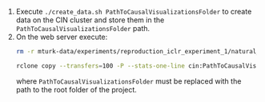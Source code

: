 1. Execute `./create_data.sh PathToCausalVisualizationsFolder` to create data on the CIN cluster and store them in the `PathToCausalVisualizationsFolder` path.
2. On the web server execute:
    ```bash
    rm -r mturk-data/experiments/reproduction_iclr_experiment_1/natural_* mturk-data/experiments/reproduction_iclr_experiment_1/optimized_*
    
    rclone copy --transfers=100 -P --stats-one-line cin:PathToCausalVisualizationsFolder/tools/data-generation/reproduction-iclr-experiment-1/data mturk-data/experiments/reproduction_iclr_experiment_1/
    ```
    where `PathToCausalVisualizationsFolder` must be replaced with the path to the root folder of the project.